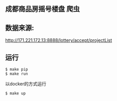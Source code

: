 ## 成都商品房摇号楼盘 爬虫

## 数据来源:

http://171.221.172.13:8888/lottery/accept/projectList



## 运行

```
$ make pip
$ make run
```

以docker的方式运行

```
$ make up
```
